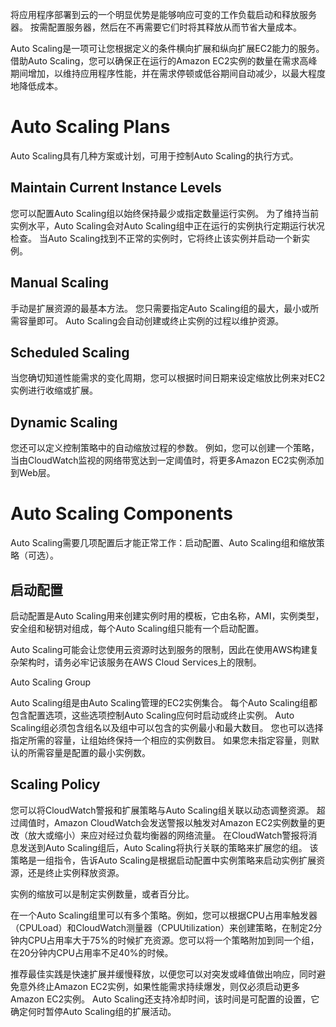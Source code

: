 将应用程序部署到云的一个明显优势是能够响应可变的工作负载启动和释放服务器。 按需配置服务器，然后在不再需要它们时将其释放从而节省大量成本。

Auto Scaling是一项可让您根据定义的条件横向扩展和纵向扩展EC2能力的服务。 借助Auto Scaling，您可以确保正在运行的Amazon EC2实例的数量在需求高峰期间增加，以维持应用程序性能，并在需求停顿或低谷期间自动减少，以最大程度地降低成本。

# Auto Scaling Plans

Auto Scaling具有几种方案或计划，可用于控制Auto Scaling的执行方式。

## Maintain Current Instance Levels

您可以配置Auto Scaling组以始终保持最少或指定数量运行实例。 为了维持当前实例水平，Auto Scaling会对Auto Scaling组中正在运行的实例执行定期运行状况检查。 当Auto Scaling找到不正常的实例时，它将终止该实例并启动一个新实例。

## Manual Scaling

手动是扩展资源的最基本方法。 您只需要指定Auto Scaling组的最大，最小或所需容量即可。 Auto Scaling会自动创建或终止实例的过程以维护资源。

## Scheduled Scaling

当您确切知道性能需求的变化周期，您可以根据时间日期来设定缩放比例来对EC2实例进行收缩或扩展。

## Dynamic Scaling

您还可以定义控制策略中的自动缩放过程的参数。 例如，您可以创建一个策略，当由CloudWatch监视的网络带宽达到一定阈值时，将更多Amazon EC2实例添加到Web层。



# Auto Scaling Components

Auto Scaling需要几项配置后才能正常工作：启动配置、Auto Scaling组和缩放策略（可选）。

## 启动配置

启动配置是Auto Scaling用来创建实例时用的模板，它由名称，AMI，实例类型，安全组和秘钥对组成，每个Auto Scaling组只能有一个启动配置。

Auto Scaling可能会让您使用云资源时达到服务的限制，因此在使用AWS构建复杂架构时，请务必牢记该服务在AWS Cloud Services上的限制。

Auto Scaling Group

Auto Scaling组是由Auto Scaling管理的EC2实例集合。 每个Auto Scaling组都包含配置选项，这些选项控制Auto Scaling应何时启动或终止实例。 Auto Scaling组必须包含组名以及组中可以包含的实例最小和最大数目。 您也可以选择指定所需的容量，让组始终保持一个相应的实例数目。 如果您未指定容量，则默认的所需容量是配置的最小实例数。

## Scaling Policy

您可以将CloudWatch警报和扩展策略与Auto Scaling组关联以动态调整资源。 超过阈值时，Amazon CloudWatch会发送警报以触发对Amazon EC2实例数量的更改（放大或缩小）来应对经过负载均衡器的网络流量。 在CloudWatch警报将消息发送到Auto Scaling组后，Auto Scaling将执行关联的策略来扩展您的组。 该策略是一组指令，告诉Auto Scaling是根据启动配置中实例策略来启动实例扩展资源，还是终止实例释放资源。

实例的缩放可以是制定实例数量，或者百分比。

在一个Auto Scaling组里可以有多个策略。例如，您可以根据CPU占用率触发器（CPULoad）和CloudWatch测量器（CPUUtilization）来创建策略，在制定2分钟内CPU占用率大于75%的时候扩充资源。您可以将一个策略附加到同一个组，在20分钟内CPU占用率不足40%的时候。

推荐最佳实践是快速扩展并缓慢释放，以便您可以对突发或峰值做出响应，同时避免意外终止Amazon EC2实例，如果性能需求持续爆发，则仅必须启动更多Amazon EC2实例。 Auto Scaling还支持冷却时间，该时间是可配置的设置，它确定何时暂停Auto Scaling组的扩展活动。



